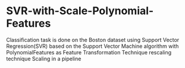 # SVR-with-Scale-Polynomial-Features
Classification task is done on the Boston dataset using Support Vector Regression(SVR) based on the Support Vector Machine algorithm with PolynomialFeatures as Feature Transformation Technique rescaling technique Scaling in a pipeline
